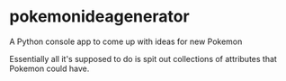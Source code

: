 # pokemonideagenerator
A Python console app to come up with ideas for new Pokemon

Essentially all it's supposed to do is spit out collections of attributes that Pokemon could have.
